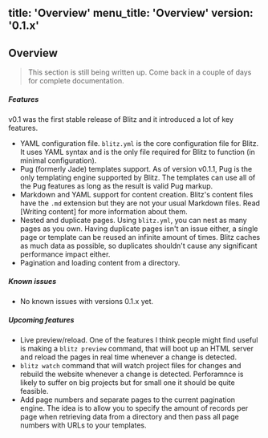 title: 'Overview'
menu_title: 'Overview'
version: '0.1.x'
---
## Overview

> This section is still being written up. Come back in a couple of days for complete documentation.

##### Features

v0.1 was the first stable release of Blitz and it introduced a lot of key features.

* YAML configuration file. `blitz.yml` is the core configuration file for Blitz. It uses YAML syntax and is the only file required for Blitz to function (in minimal configuration).  
* Pug (formerly Jade) templates support. As of version v0.1.1, Pug is the only templating engine supported by Blitz. The templates can use all of the Pug features as long as the result is valid Pug markup.
* Markdown and YAML support for content creation. Blitz's content files have the `.md` extension but they are not your usual Markdown files. Read [Writing content] for more information about them.
* Nested and duplicate pages. Using `blitz.yml`, you can nest as many pages as you own. Having duplicate pages isn't an issue either, a single page or template can be reused an infinite amount of times. Blitz caches as much data as possible, so duplicates shouldn't cause any significant performance impact either.
* Pagination and loading content from a directory. 

##### Known issues

* No known issues with versions 0.1.x yet.

##### Upcoming features

* Live preview/reload. One of the features I think people might find useful is making a `blitz preview` command, that will boot up an HTML server and reload the pages in real time whenever a change is detected.
* `blitz watch` command that will watch project files for changes and rebuild the website whenever a change is detected. Perforamnce is likely to suffer on big projects but for small one it should be quite feasible.
* Add page numbers and separate pages to the current pagination engine. The idea is to allow you to specify the amount of records per page when retrieving data from a directory and then pass all page numbers with URLs to your templates. 